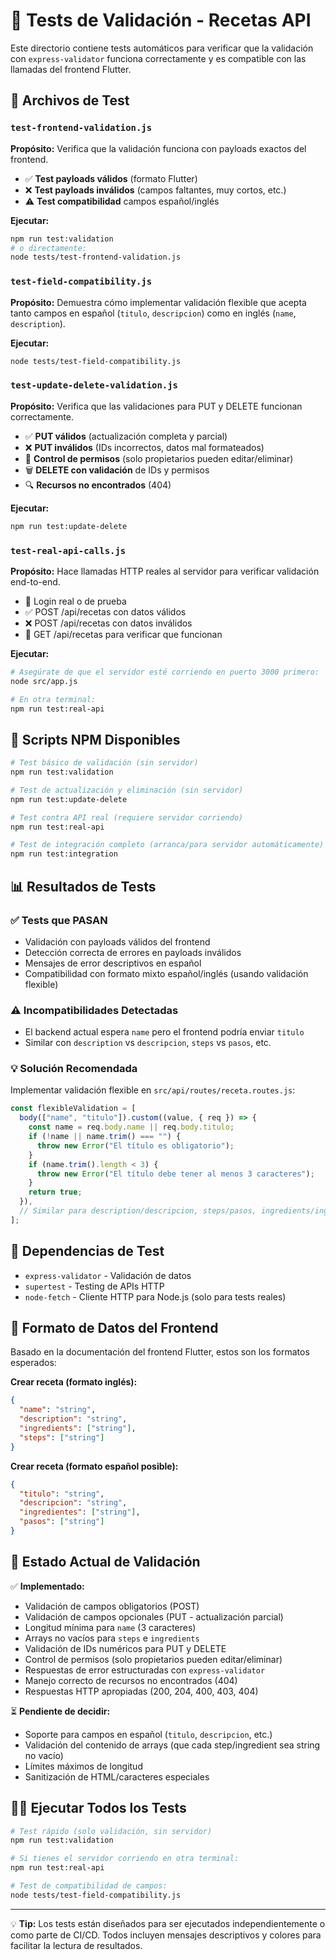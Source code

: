 # 🧪 Tests de Validación - Recetas API

Este directorio contiene tests automáticos para verificar que la validación con `express-validator` funciona correctamente y es compatible con las llamadas del frontend Flutter.

## 📁 Archivos de Test

### `test-frontend-validation.js`

**Propósito:** Verifica que la validación funciona con payloads exactos del frontend.

- ✅ **Test payloads válidos** (formato Flutter)
- ❌ **Test payloads inválidos** (campos faltantes, muy cortos, etc.)
- ⚠️ **Test compatibilidad** campos español/inglés

**Ejecutar:**

```bash
npm run test:validation
# o directamente:
node tests/test-frontend-validation.js
```

### `test-field-compatibility.js`

**Propósito:** Demuestra cómo implementar validación flexible que acepta tanto campos en español (`titulo`, `descripcion`) como en inglés (`name`, `description`).

**Ejecutar:**

```bash
node tests/test-field-compatibility.js
```

### `test-update-delete-validation.js`

**Propósito:** Verifica que las validaciones para PUT y DELETE funcionan correctamente.

- ✅ **PUT válidos** (actualización completa y parcial)
- ❌ **PUT inválidos** (IDs incorrectos, datos mal formateados)
- 🚫 **Control de permisos** (solo propietarios pueden editar/eliminar)
- 🗑️ **DELETE con validación** de IDs y permisos
- 🔍 **Recursos no encontrados** (404)

**Ejecutar:**

```bash
npm run test:update-delete
```

### `test-real-api-calls.js`

**Propósito:** Hace llamadas HTTP reales al servidor para verificar validación end-to-end.

- 🔐 Login real o de prueba
- ✅ POST /api/recetas con datos válidos
- ❌ POST /api/recetas con datos inválidos
- 📖 GET /api/recetas para verificar que funcionan

**Ejecutar:**

```bash
# Asegúrate de que el servidor esté corriendo en puerto 3000 primero:
node src/app.js

# En otra terminal:
npm run test:real-api
```

## 🚀 Scripts NPM Disponibles

```bash
# Test básico de validación (sin servidor)
npm run test:validation

# Test de actualización y eliminación (sin servidor)
npm run test:update-delete

# Test contra API real (requiere servidor corriendo)
npm run test:real-api

# Test de integración completo (arranca/para servidor automáticamente)
npm run test:integration
```

## 📊 Resultados de Tests

### ✅ Tests que PASAN

- Validación con payloads válidos del frontend
- Detección correcta de errores en payloads inválidos
- Mensajes de error descriptivos en español
- Compatibilidad con formato mixto español/inglés (usando validación flexible)

### ⚠️ Incompatibilidades Detectadas

- El backend actual espera `name` pero el frontend podría enviar `titulo`
- Similar con `description` vs `descripcion`, `steps` vs `pasos`, etc.

### 💡 Solución Recomendada

Implementar validación flexible en `src/api/routes/receta.routes.js`:

```javascript
const flexibleValidation = [
  body(["name", "titulo"]).custom((value, { req }) => {
    const name = req.body.name || req.body.titulo;
    if (!name || name.trim() === "") {
      throw new Error("El título es obligatorio");
    }
    if (name.trim().length < 3) {
      throw new Error("El título debe tener al menos 3 caracteres");
    }
    return true;
  }),
  // Similar para description/descripcion, steps/pasos, ingredients/ingredientes
];
```

## 🔧 Dependencias de Test

- `express-validator` - Validación de datos
- `supertest` - Testing de APIs HTTP
- `node-fetch` - Cliente HTTP para Node.js (solo para tests reales)

## 📝 Formato de Datos del Frontend

Basado en la documentación del frontend Flutter, estos son los formatos esperados:

**Crear receta (formato inglés):**

```json
{
  "name": "string",
  "description": "string",
  "ingredients": ["string"],
  "steps": ["string"]
}
```

**Crear receta (formato español posible):**

```json
{
  "titulo": "string",
  "descripcion": "string",
  "ingredientes": ["string"],
  "pasos": ["string"]
}
```

## 🎯 Estado Actual de Validación

✅ **Implementado:**

- Validación de campos obligatorios (POST)
- Validación de campos opcionales (PUT - actualización parcial)
- Longitud mínima para `name` (3 caracteres)
- Arrays no vacíos para `steps` e `ingredients`
- Validación de IDs numéricos para PUT y DELETE
- Control de permisos (solo propietarios pueden editar/eliminar)
- Respuestas de error estructuradas con `express-validator`
- Manejo correcto de recursos no encontrados (404)
- Respuestas HTTP apropiadas (200, 204, 400, 403, 404)

⏳ **Pendiente de decidir:**

- Soporte para campos en español (`titulo`, `descripcion`, etc.)
- Validación del contenido de arrays (que cada step/ingredient sea string no vacío)
- Límites máximos de longitud
- Sanitización de HTML/caracteres especiales

## 🏃‍♂️ Ejecutar Todos los Tests

```bash
# Test rápido (solo validación, sin servidor)
npm run test:validation

# Si tienes el servidor corriendo en otra terminal:
npm run test:real-api

# Test de compatibilidad de campos:
node tests/test-field-compatibility.js
```

---

💡 **Tip:** Los tests están diseñados para ser ejecutados independientemente o como parte de CI/CD. Todos incluyen mensajes descriptivos y colores para facilitar la lectura de resultados.
